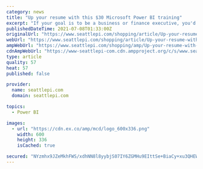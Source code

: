 ```yaml
---
category: news
title: "Up your resume with this $30 Microsoft Power BI training"
excerpt: "If your goal is to be a business or finance executive, you'd be best off getting started with The Complete 2021 Microsoft Power BI Super Bundle. This wonderful training consists of 51.5 hours of ..."
publishedDateTime: 2021-07-08T01:33:00Z
originalUrl: "https://www.seattlepi.com/shopping/article/Up-your-resume-with-this-30-Microsoft-Power-BI-16298867.php"
webUrl: "https://www.seattlepi.com/shopping/article/Up-your-resume-with-this-30-Microsoft-Power-BI-16298867.php"
ampWebUrl: "https://www.seattlepi.com/shopping/amp/Up-your-resume-with-this-30-Microsoft-Power-BI-16298867.php"
cdnAmpWebUrl: "https://www-seattlepi-com.cdn.ampproject.org/c/s/www.seattlepi.com/shopping/amp/Up-your-resume-with-this-30-Microsoft-Power-BI-16298867.php"
type: article
quality: 57
heat: 57
published: false

provider:
  name: seattlepi.com
  domain: seattlepi.com

topics:
  - Power BI

images:
  - url: "https://cdn.ex.co/amp/mcd/logo_600x336.png"
    width: 600
    height: 336
    isCached: true

secured: "NYzmhx9JZeMkhFWS/xdhNN8l8yybjS07IY6ZGMHu9EIttSe+BiaCy+xu3QHEWfjYdO3ayPtTR2A2V+jPylEv3kjlwBHEqRbgDECPWTw+uv7Hl/xddqD1SM7bI6nge5NFdZhemB5p8x85DVuYmL0Y+roQMcfwhwnugwF/ljAswl/sgE08+t6Lt1jvIrRPR03PNDcvRF23OoKlEclfv+Hm3u1ayOqtm4hTRoxUPaeVIqPtJcVc4GMp8xF1vrVib+EbFw0gYF5tGtY2HLSFW15+dKTkSCPaxXcfhWtPg22PbgDEEHM4GXoDnTQq9NySo0o+YiKLkFDXYk2wY7pw8mm4Ww+le6pbt3MaK+Cl3ReOOpw=;YPcEUpqn++ruVDPjh//v5A=="
---
```


